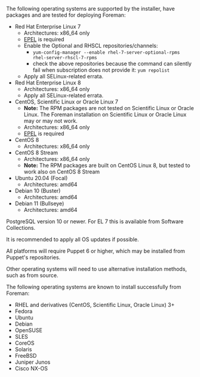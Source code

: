 The following operating systems are supported by the installer, have packages and are tested for deploying Foreman:

* Red Hat Enterprise Linux 7
  * Architectures: x86_64 only
  * [EPEL](https://fedoraproject.org/wiki/EPEL/FAQ#How_can_I_install_the_packages_from_the_EPEL_software_repository.3F) is required
  * Enable the Optional and RHSCL repositories/channels:
    * `yum-config-manager --enable rhel-7-server-optional-rpms rhel-server-rhscl-7-rpms`
    * check the above repositories because the command can silently fail when subscription does not provide it: `yum repolist`
  * Apply all SELinux-related errata.
* Red Hat Enterprise Linux 8
  * Architectures: x86_64 only
  * Apply all SELinux-related errata.
* CentOS, Scientific Linux or Oracle Linux 7
  * **Note:** The RPM packages are not tested on Scientific Linux or Oracle Linux. The Foreman installation on Scientific Linux or Oracle Linux may or may not work.
  * Architectures: x86_64 only
  * [EPEL](https://fedoraproject.org/wiki/EPEL/FAQ#How_can_I_install_the_packages_from_the_EPEL_software_repository.3F) is required
* CentOS 8
  * Architectures: x86_64 only
* CentOS 8 Stream
  * Architectures: x86_64 only
  * **Note:** The RPM packages are built on CentOS Linux 8, but tested to work also on CentOS 8 Stream
* Ubuntu 20.04 (Focal)
  * Architectures: amd64
* Debian 10 (Buster)
  * Architectures: amd64
* Debian 11 (Bullseye)
  * Architectures: amd64

PostgreSQL version 10 or newer. For EL 7 this is available from Software Collections.

It is recommended to apply all OS updates if possible.

All platforms will require Puppet 6 or higher, which may be installed from Puppet's repositories.

Other operating systems will need to use alternative installation methods, such as from source.

The following operating systems are known to install successfully from Foreman:

* RHEL and derivatives (CentOS, Scientific Linux, Oracle Linux) 3+
* Fedora
* Ubuntu
* Debian
* OpenSUSE
* SLES
* CoreOS
* Solaris
* FreeBSD
* Juniper Junos
* Cisco NX-OS
